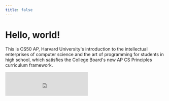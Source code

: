```yaml
---
title: false
---
```


# Hello, world!

This is CS50 AP, Harvard University's introduction to the intellectual enterprises of computer science and the art of programming for students in high school, which satisfies the College Board's new AP CS Principles curriculum framework.

<iframe width="260" height="75" src="https://www.youtube.com/embed/tZxLMIk_SaY?rel=0" frameborder="0" allow="autoplay; encrypted-media" allowfullscreen></iframe>
